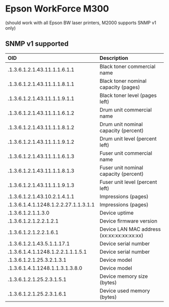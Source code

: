 Epson WorkForce M300
===
(should work with all Epson BW laser printers, M2000 supports SNMP v1 only)


SNMP v1 supported
---

| OID | Description |
|:--|:--|
.1.3.6.1.2.1.43.11.1.1.6.1.1|Black toner commercial name
.1.3.6.1.2.1.43.11.1.1.8.1.1|Black toner nominal capacity (pages)
.1.3.6.1.2.1.43.11.1.1.9.1.1|Black toner level (pages left)
.1.3.6.1.2.1.43.11.1.1.6.1.2|Drum unit commercial name
.1.3.6.1.2.1.43.11.1.1.8.1.2|Drum unit nominal capacity (percent)
.1.3.6.1.2.1.43.11.1.1.9.1.2|Drum unit level (percent left)
.1.3.6.1.2.1.43.11.1.1.6.1.3|Fuser unit commercial name
.1.3.6.1.2.1.43.11.1.1.8.1.3|Fuser unit nominal capacity (percent)
.1.3.6.1.2.1.43.11.1.1.9.1.3|Fuser unit level (percent left)
.1.3.6.1.2.1.43.10.2.1.4.1.1|Impressions (pages)
.1.3.6.1.4.1.1248.1.2.2.27.1.1.3.1.1|Impressions (pages)
.1.3.6.1.2.1.1.3.0|Device uptime
.1.3.6.1.2.1.2.2.1.2.1|Device firmware version
.1.3.6.1.2.1.2.2.1.6.1|Device LAN MAC address (xx:xx:xx:xx:xx:xx)
.1.3.6.1.2.1.43.5.1.1.17.1|Device serial number
.1.3.6.1.4.1.1248.1.2.2.1.1.1.5.1|Device serial number
.1.3.6.1.2.1.25.3.2.1.3.1|Device model
.1.3.6.1.4.1.1248.1.1.3.1.3.8.0|Device model
.1.3.6.1.2.1.25.2.3.1.5.1|Device memory size (bytes)
.1.3.6.1.2.1.25.2.3.1.6.1|Device used memory (bytes)
